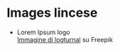 # Images lincese
- Lorem Ipsum logo  
  <a href="https://it.freepik.com/vettori-gratuito/vettore-di-gradiente-del-logo-colorato-uccello_28267842.htm#query=logo&position=2&from_view=keyword&track=sph">Immagine di logturnal</a> su Freepik
